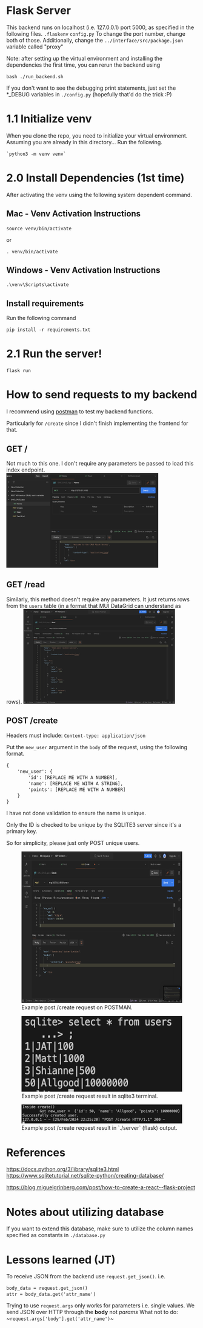 # Flask Server
This backend runs on localhost (i.e. 127.0.0.1) port 5000, as specified in the following files.
`.flaskenv`
`config.py`
To change the port number, change both of those.
Additionally, change the `../interface/src/package.json` variable called "proxy"

Note: after setting up the virtual environment and installing the dependencies the first time,
you can rerun the backend using 
```
bash ./run_backend.sh
```

If you don't want to see the debugging print statements, just set
the *_DEBUG variables in `./config.py` (hopefully that'd do the trick :P)

# 1.1 Initialize venv
When you clone the repo, you need to initialize your virtual environment.
Assuming you are already in this directory... Run the following.
```
`python3 -m venv venv`
```
# 2.0 Install Dependencies (1st time)
After activating the venv using the following system dependent command.
## Mac - Venv Activation Instructions
```
source venv/bin/activate
```
or 
```
. venv/bin/activate
```
## Windows - Venv Activation Instructions
```
.\venv\Scripts\activate
```

## Install requirements
Run the following command
```
pip install -r requirements.txt
``` 

# 2.1 Run the server!
```
flask run
```


# How to send requests to my backend

I recommend using 
<a href="https://www.postman.com/">postman</a> 
to test my backend functions. 

Particularly for `/create` since I didn't finish implementing the frontend for that.


## GET /
Not much to this one. I don't require any parameters be passed to load this index endpoint.
<img src="./images/index_get.png" height="250px">


## GET /read
Similarly, this method doesn't require any parameters.
It just returns rows from the `users` table (in a format that MUI DataGrid can understand as rows).
<img src="./images/read_get.png" height="250px">

## POST /create
Headers must include: `Content-type: application/json`

Put the `new_user` argument in the `body` of the request, using the following format.
```
{
    'new_user': {
        'id': [REPLACE ME WITH A NUMBER],
        'name': [REPLACE ME WITH A STRING],
        'points': [REPLACE ME WITH A NUMBER]
    }
}
```
I have not done validation to ensure the name is unique.


Only the ID is checked to be unique by the SQLITE3 server since it's a primary key.

So for simplicity, please just only POST unique users.

<figure>
    <img src="./images/create_post.png" height="400px">
    <figcaption>Example post /create request on POSTMAN.</figcaption>
</figure>

<figure>
    <img src="./images/sqlite3_post_result.png" height="200px">
    <figcaption>Example post /create request result in sqlite3 terminal.</figcaption>
</figure>

<figure>
    <img src="./images/flask_post_create.png">
    <figcaption>Example post /create request result in `./server` (flask) output.</figcaption>
</figure>

# References
https://docs.python.org/3/library/sqlite3.html
https://www.sqlitetutorial.net/sqlite-python/creating-database/

https://blog.miguelgrinberg.com/post/how-to-create-a-react--flask-project

# Notes about utilizing database
If you want to extend this database, make sure to utilize the column names
specified as constants in `./database.py`


# Lessons learned (JT)
To receive JSON from the backend use `request.get_json()`.
i.e. 
```{py}
body_data = request.get_json()
attr = body_data.get('attr_name')
```
Trying to use `request.args` only works for parameters i.e. single values.
We send JSON over HTTP through the **body** not *params*
What not to do:  ~`request.args['body'].get('attr_name')`~